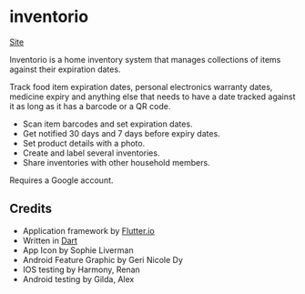 # inventorio
[Site](https://rcagantas.github.io/inventorio/)

Inventorio is a home inventory system that manages collections of items against their expiration dates.

Track food item expiration dates, personal electronics warranty dates, medicine expiry
and anything else that needs to have a date tracked against it as long as it has a barcode or a QR code.

* Scan item barcodes and set expiration dates.
* Get notified 30 days and 7 days before expiry dates. 
* Set product details with a photo.
* Create and label several inventories.
* Share inventories with other household members.

Requires a Google account. 

## Credits
* Application framework by [Flutter.io](https://flutter.dev)
* Written in [Dart](http://dartlang.org)
* App Icon by Sophie Liverman
* Android Feature Graphic by Geri Nicole Dy 
* IOS testing by Harmony, Renan
* Android testing by Gilda, Alex
